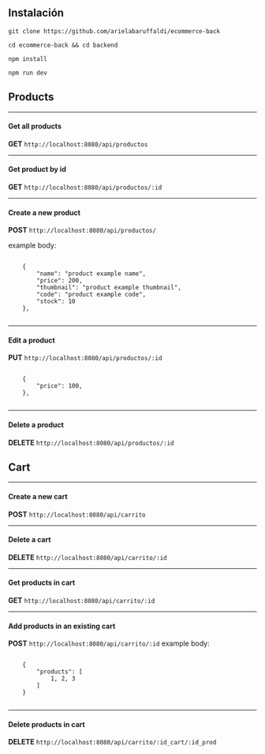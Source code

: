## Instalación
`git clone https://github.com/arielabaruffaldi/ecommerce-back`

`cd ecommerce-back && cd backend`

`npm install`

`npm run dev`

## Products
----
#### Get all products
**GET**
`http://localhost:8080/api/productos`

-----
#### Get product by id
**GET**
`http://localhost:8080/api/productos/:id`

-----
#### Create a new product
**POST**
`http://localhost:8080/api/productos/`

example body:
  <pre><code>
    {
        "name": "product example name",
        "price": 200,
        "thumbnail": "product example thumbnail",
        "code": "product example code",
        "stock": 10
    },
    </pre></code>
    
-----
#### Edit a product
**PUT**
`http://localhost:8080/api/productos/:id`
 <pre><code>
    {
        "price": 100,
    },
    </pre></code>

----    

#### Delete a product
**DELETE**
`http://localhost:8080/api/productos/:id`

    


## Cart
----
#### Create a new cart
**POST**
`http://localhost:8080/api/carrito`


----

#### Delete a cart
**DELETE**
`http://localhost:8080/api/carrito/:id`


----

#### Get products in cart
**GET**
`http://localhost:8080/api/carrito/:id`

----

#### Add products in an existing cart
**POST**
`http://localhost:8080/api/carrito/:id`
example body:
  <pre><code>
    {
        "products": [
            1, 2, 3
        ]
    }
    </pre></code>
    
   ----

#### Delete products in cart
**DELETE**
`http://localhost:8080/api/carrito/:id_cart/:id_prod`
